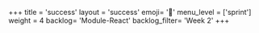 +++
title = 'success'
layout = 'success'
emoji= '📝'
menu_level = ['sprint']
weight = 4
backlog= 'Module-React'
backlog_filter= 'Week 2'
+++


